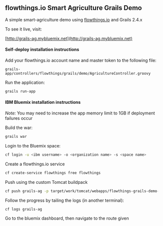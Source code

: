## flowthings.io Smart Agriculture Grails Demo

A simple smart-agriculture demo using [flowthings.io](https://flowthings.io) and Grails 2.4.x

To see it live, visit:

[http://grails-ag.mybluemix.net](http://grails-ag.mybluemix.net)

#### Self-deploy installation instructions
Add your flowthings.io account name and master token to the following file:
```
grails-app/controllers/flowthings/grails/demo/AgricultureController.groovy
```

Run the application:
```sh
grails run-app
```

#### IBM Bluemix installation instructions

*Note:* You may need to increase the app memory limit to 1GB if deployment failures occur

Build the war: 
```sh
grails war
```

Login to the Bluemix space:
```sh
cf login -u <ibm username> -o <organization name> -s <space name>
```

Create a flowthings.io service
```sh
cf create-service flowthings free flowthings
```

Push using the custom Tomcat buildpack
```sh
cf push grails-ag -p target/work/tomcat/webapps/flowthings-grails-demo-0.1.war -b https://github.com/cloudfoundry/java-buildpack.git -f manifest.yml
```

Follow the progress by tailing the logs (in another terminal):
```sh
cf logs grails-ag
```

Go to the bluemix dashboard, then navigate to the route given
